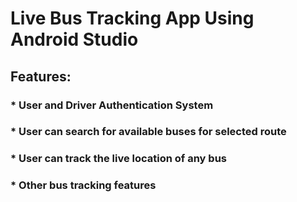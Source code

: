 # Live Bus Tracking App Using Android Studio

## Features:
### * User and Driver Authentication System
### * User can search for available buses for selected route
### * User can track the live location of any bus
### * Other bus tracking features
